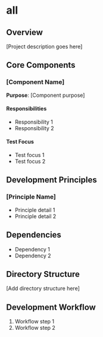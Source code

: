 # all

## Overview
[Project description goes here]

## Core Components

### [Component Name]
**Purpose**: [Component purpose]

#### Responsibilities
- Responsibility 1
- Responsibility 2

#### Test Focus
- Test focus 1
- Test focus 2

## Development Principles

### [Principle Name]
- Principle detail 1
- Principle detail 2

## Dependencies
- Dependency 1
- Dependency 2

## Directory Structure
[Add directory structure here]

## Development Workflow
1. Workflow step 1
2. Workflow step 2
